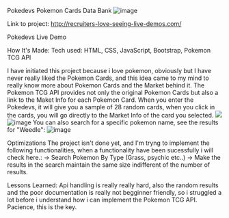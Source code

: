 Pokedevs
Pokemon Cards Data Bank
![image](https://github.com/abnerkallil/pokemon_cards_bank/assets/21678666/895e9b80-5db1-4d84-8425-96912250dddf)


Link to project: http://recruiters-love-seeing-live-demos.com/

Pokedevs Live Demo

How It's Made:
Tech used: HTML, CSS, JavaScript, Bootstrap, Pokemon TCG API

I have initiated this project because i love pokemon, obviously but I have never really liked the Pokemon Cards, and this idea came to my mind to really know more about Pokemon Cards and the Market behind it.
The Pokemon TCG API provides not only the original Pokemon Cards but also a link to the Maket Info for each Pokemon Card.
When you enter the Pokedevs, it will give you a sample of 28 random cards, when you click in the cards, you will go directly to the Market Info of the card you selected.
![](https://github.com/abnerkallil/pokemon_cards_bank/blob/main/img/PokeDevs-Your-Personal-Pokemon-Bank-Google-Chrome-2023-05-31-15-54-36.gif)
![image](https://github.com/abnerkallil/pokemon_cards_bank/assets/21678666/c66f6696-1feb-4d08-a5f2-7eff209ca440)
You can also search for a specific pokemon name, see the results for "Weedle":
![image](https://github.com/abnerkallil/pokemon_cards_bank/assets/21678666/9830fb63-47b0-4b05-8086-af7c8d4d2525)



Optimizations
The project isn't done yet, and I'm tryng to implement the following functionalities, when a functionality have been sucessfully i will check here.:
-> Search Pokemon By Type (Grass, psychic etc..)
-> Make the results in the search maintain the same size indifferent of the number of results.

Lessons Learned:
Api handling is really really hard, also the random results and the poor documentation is really not begginner friendly, so i struggled a lot before i understand how i can implement the Pokemon TCG API.
Pacience, this is the key.
